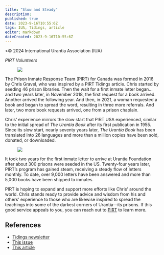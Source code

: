 ```yaml
---
title: "Slow and Steady"
description: 
published: true
date: 2023-9-16T10:55:6Z
tags: IUA, Tidings, article
editor: markdown
dateCreated: 2023-9-16T10:55:6Z
---
```


<p class="v-card v-sheet theme--light grey lighten-3 px-2">>© 2024 International Urantia Association (IUA)</p>

_PIRT Volunteers_

<figure id="Figure_1" class="image urantiapedia">
<img src="/image/article/IUA_Tidings/PIRT-LOGO-BANNER-2-706x172.jpg">
</figure>

The Prison Inmate Response Team (PIRT) for Canada was formed in 2016 by Chris Gravel, who was inspired by a PIRT Tidings article. Chris started by seeding 46 prison libraries. Then the wait for a first inmate letter began… and two years later, in November 2018, the first request for a book arrived. Another arrived the following year. And then, in 2021, a woman requested a book and began to spread the word, resulting in three more referrals. And later, two more book requests arrived, one from a prison chaplain.

Chris’ experience mirrors the slow start that PIRT USA experienced, similar to the initial spread of _The Urantia Book_ after its first publication in 1955. Since its slow start, nearly seventy years later, _The Urantia Book_ has been translated into 26 languages and more than a million copies have been sold, donated, or downloaded.

<figure id="Figure_1" class="image urantiapedia image-style-align-left">
<img src="/image/article/IUA_Tidings/earth-quiono-300x150.jpg">
</figure>

It took two years for the first inmate letter to arrive at Urantia Foundation after about 300 prisons were seeded in the US. Twenty-four years later, PIRT’s program has gained steam, receiving a steady flow of letters monthly.  To date, over 9,000 letters have been answered and more than 5,000 books have been shipped to inmates.

PIRT is hoping to expand and support more efforts like Chris’ around the world. Chris stands ready to provide advice and wisdom from his and others’ experience to those who are likewise inspired to spread the teachings into some of the darkest corners of Urantia—its prisons. If this good service appeals to you, you can reach out to [PIRT](mailto:prt@urantia-association.org) to learn more.
<br style="clear:both;"/>

## References

- [Tidings newsletter](https://urantia-association.org/about-tidings-newsletter/)
- [This issue](https://urantia-association.org/newsletter/tidings-march-2024/)
- [This article](https://urantia-association.org/slow-and-steady)